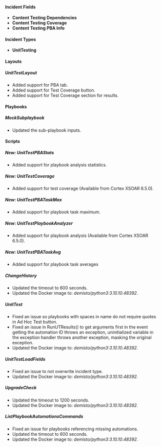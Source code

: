 
#### Incident Fields
- **Content Testing Dependencies**
- **Content Testing Coverage**
- **Content Testing PBA Info**

#### Incident Types
- **UnitTesting**

#### Layouts
##### UnitTestLayout
- Added support for PBA tab.
- Added support for Test Coverage button.
- Added support for Test Coverage section for results.

#### Playbooks
##### MockSubplaybook
- Updated the sub-playbook inputs.

#### Scripts
##### New: UnitTestPBAStats
- Added support for playbook analysis statistics.
##### New: UnitTestCoverage
- Added support for test coverage (Available from Cortex XSOAR 6.5.0).
##### New: UnitTestPBATaskMax
- Added support for playbook task maximum.
##### New: UnitTestPlaybookAnalyzer
- Added support for playbook analysis (Available from Cortex XSOAR 6.5.0).
##### New: UnitTestPBATaskAvg
- Added support for playbook task averages
##### ChangeHistory
- Updated the timeout to 600 seconds.
- Updated the Docker image to: *demisto/python3:3.10.10.48392*.
##### UnitTest
- Fixed an issue so playbooks with spaces in name do not require quotes in Ad Hoc Test button.
- Fixed an issue in RunUTResults() to get arguments first in the event getting the automation ID throws an exception, uninitialized variable in the exception handler throws another exception, masking the original exception.
- Updated the Docker image to: *demisto/python3:3.10.10.48392*.
##### UnitTestLoadFields
- Fixed an issue to not overwrite incident type.
- Updated the Docker image to: *demisto/python3:3.10.10.48392*.
##### UpgradeCheck
- Updated the timeout to 1200 seconds.
- Updated the Docker image to: *demisto/python3:3.10.10.48392*.
##### ListPlaybookAutomationsCommands
- Fixed an issue for playbooks referencing missing automations.
- Updated the timeout to 600 seconds.
- Updated the Docker image to: *demisto/python3:3.10.10.48392*.
